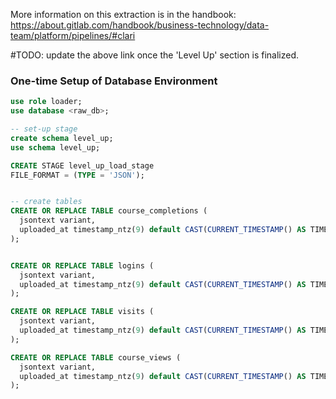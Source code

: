 More information on this extraction is in the handbook:
https://about.gitlab.com/handbook/business-technology/data-team/platform/pipelines/#clari

#TODO: update the above link once the 'Level Up' section is finalized.

### One-time Setup of Database Environment
```sql
use role loader;
use database <raw_db>;

-- set-up stage
create schema level_up;
use schema level_up;

CREATE STAGE level_up_load_stage
FILE_FORMAT = (TYPE = 'JSON');


-- create tables
CREATE OR REPLACE TABLE course_completions (
  jsontext variant,
  uploaded_at timestamp_ntz(9) default CAST(CURRENT_TIMESTAMP() AS TIMESTAMP_NTZ(9))
);


CREATE OR REPLACE TABLE logins (
  jsontext variant,
  uploaded_at timestamp_ntz(9) default CAST(CURRENT_TIMESTAMP() AS TIMESTAMP_NTZ(9))
);

CREATE OR REPLACE TABLE visits (
  jsontext variant,
  uploaded_at timestamp_ntz(9) default CAST(CURRENT_TIMESTAMP() AS TIMESTAMP_NTZ(9))
);

CREATE OR REPLACE TABLE course_views (
  jsontext variant,
  uploaded_at timestamp_ntz(9) default CAST(CURRENT_TIMESTAMP() AS TIMESTAMP_NTZ(9))
);
```
